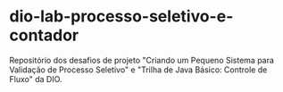 # dio-lab-processo-seletivo-e-contador
Repositório dos desafios de projeto "Criando um Pequeno Sistema para Validação de Processo Seletivo" e "Trilha de Java Básico: Controle de Fluxo" da DIO.
